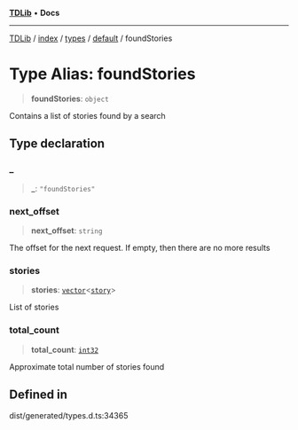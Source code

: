[**TDLib**](../../../../../../README.md) • **Docs**

***

[TDLib](../../../../../../modules.md) / [index](../../../../../README.md) / [types](../../../README.md) / [default](../README.md) / foundStories

# Type Alias: foundStories

> **foundStories**: `object`

Contains a list of stories found by a search

## Type declaration

### \_

> **\_**: `"foundStories"`

### next\_offset

> **next\_offset**: `string`

The offset for the next request. If empty, then there are no more results

### stories

> **stories**: [`vector`](vector.md)\<[`story`](story.md)\>

List of stories

### total\_count

> **total\_count**: [`int32`](int32.md)

Approximate total number of stories found

## Defined in

dist/generated/types.d.ts:34365
